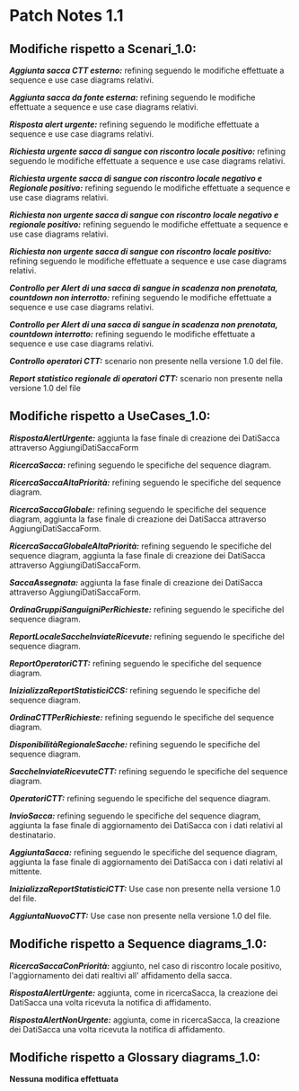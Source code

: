 # Patch Notes 1.1
## Modifiche rispetto a Scenari_1.0:

***Aggiunta sacca CTT esterno:*** refining seguendo le modifiche effettuate a sequence e use case diagrams relativi.

***Aggiunta sacca da fonte esterna:*** refining seguendo le modifiche effettuate a sequence e use case diagrams relativi.

***Risposta alert urgente:*** refining seguendo le modifiche effettuate a sequence e use case diagrams relativi.

***Richiesta urgente sacca di sangue con riscontro locale positivo:*** refining seguendo le modifiche effettuate a sequence e use case diagrams relativi.

***Richiesta urgente sacca di sangue con riscontro locale negativo e Regionale positivo:*** refining seguendo le modifiche effettuate a sequence e use case diagrams relativi.

***Richiesta non urgente sacca di sangue con riscontro locale negativo e regionale positivo:*** refining seguendo le modifiche effettuate a sequence e use case diagrams relativi.

***Richiesta non urgente sacca di sangue con riscontro locale positivo:*** refining seguendo le modifiche effettuate a sequence e use case diagrams relativi.

***Controllo per Alert di una sacca di sangue in scadenza non prenotata, countdown non interrotto:*** refining seguendo le modifiche effettuate a sequence e use case diagrams relativi.

***Controllo per Alert di una sacca di sangue in scadenza non prenotata, countdown interrotto:*** refining seguendo le modifiche effettuate a sequence e use case diagrams relativi.

***Controllo operatori CTT:*** scenario non presente nella versione 1.0 del file.

***Report statistico regionale di operatori CTT:*** scenario non presente nella versione 1.0 del file

## Modifiche rispetto a UseCases_1.0:

***RispostaAlertUrgente:*** aggiunta la fase finale di creazione dei DatiSacca attraverso AggiungiDatiSaccaForm

***RicercaSacca:*** refining seguendo le specifiche del sequence diagram. 

***RicercaSaccaAltaPriorità:*** refining seguendo le specifiche del sequence diagram.

***RicercaSaccaGlobale:*** refining seguendo le specifiche del sequence diagram, aggiunta la fase finale di creazione dei DatiSacca attraverso AggiungiDatiSaccaForm.

***RicercaSaccaGlobaleAltaPriorità:*** refining seguendo le specifiche del sequence diagram, aggiunta la fase finale di creazione dei DatiSacca attraverso AggiungiDatiSaccaForm.

***SaccaAssegnata:*** aggiunta la fase finale di creazione dei DatiSacca attraverso AggiungiDatiSaccaForm.

***OrdinaGruppiSanguigniPerRichieste:*** refining seguendo le specifiche del sequence diagram.
 
***ReportLocaleSaccheInviateRicevute:*** refining seguendo le specifiche del sequence diagram. 

***ReportOperatoriCTT:*** refining seguendo le specifiche del sequence diagram. 

***InizializzaReportStatisticiCCS:*** refining seguendo le specifiche del sequence diagram. 

***OrdinaCTTPerRichieste:*** refining seguendo le specifiche del sequence diagram. 

***DisponibilitàRegionaleSacche:*** refining seguendo le specifiche del sequence diagram.

***SaccheInviateRicevuteCTT:*** refining seguendo le specifiche del sequence diagram.

***OperatoriCTT:*** refining seguendo le specifiche del sequence diagram.

***InvioSacca:*** refining seguendo le specifiche del sequence diagram, aggiunta la fase finale di aggiornamento dei DatiSacca con i dati relativi al destinatario.

***AggiuntaSacca:*** refining seguendo le specifiche del sequence diagram, aggiunta la fase finale di aggiornamento dei DatiSacca con i dati relativi al mittente.

***InizializzaReportStatisticiCTT:*** Use case non presente nella versione 1.0 del file.

***AggiuntaNuovoCTT:*** Use case non presente nella versione 1.0 del file.


## Modifiche rispetto a Sequence diagrams_1.0:

***RicercaSaccaConPriorità:*** aggiunto, nel caso di riscontro locale positivo, l'aggiornamento dei dati realtivi all' affidamento della sacca.

***RispostaAlertUrgente:*** aggiunta, come in ricercaSacca, la creazione dei DatiSacca una volta ricevuta la notifica di affidamento.

***RispostaAlertNonUrgente:*** aggiunta, come in ricercaSacca, la creazione dei DatiSacca una volta ricevuta la notifica di affidamento.


## Modifiche rispetto a Glossary diagrams_1.0:

**Nessuna modifica effettuata**



